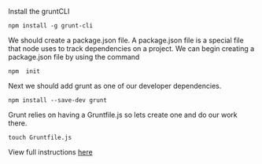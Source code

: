 Install the gruntCLI
```
npm install -g grunt-cli
```

We should create a package.json file. A package.json file is a special file that node uses to track dependencies on a project. We can begin creating a package.json file by using the command
```
npm  init
```

Next we should add grunt as one of our developer dependencies.
```
npm install --save-dev grunt
```

Grunt relies on having a Gruntfile.js so lets create one and do our work there.
```
touch Gruntfile.js
```

View full instructions [here](https://discussions.udacity.com/t/grunt-and-setting-up-a-grunt-workflow-intermediate/21984)
